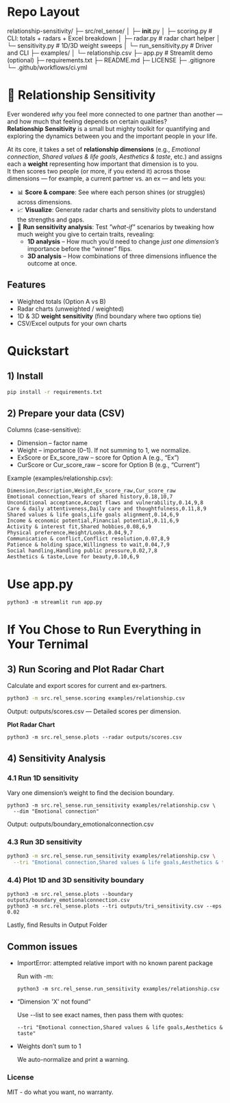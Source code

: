 # Repo Layout
relationship-sensitivity/
├─ src/rel_sense/
│  ├─ __init__.py
│  ├─ scoring.py          # CLI: totals + radars + Excel breakdown
│  ├─ radar.py            # radar chart helper
│  └─ sensitivity.py      # 1D/3D weight sweeps
│  └─ run_sensitivity.py      # Driver and CLI
├─ examples/
│  └─ relationship.csv
├─ app.py                 # Streamlit demo (optional)
├─ requirements.txt
├─ README.md
├─ LICENSE
├─ .gitignore
└─ .github/workflows/ci.yml

# 💞 Relationship Sensitivity

Ever wondered *why* you feel more connected to one partner than another — and how much that feeling depends on certain qualities?  
**Relationship Sensitivity** is a small but mighty toolkit for quantifying and exploring the dynamics between you and the important people in your life.

At its core, it takes a set of **relationship dimensions** (e.g., *Emotional connection*, *Shared values & life goals*, *Aesthetics & taste*, etc.) and assigns each a **weight** representing how important that dimension is to you.  
It then scores two people (or more, if you extend it) across those dimensions — for example, a current partner vs. an ex — and lets you:

- 📊 **Score & compare**: See where each person shines (or struggles) across dimensions.
- 📈 **Visualize**: Generate radar charts and sensitivity plots to understand the strengths and gaps.
- 🧪 **Run sensitivity analysis**: Test *"what-if"* scenarios by tweaking how much weight you give to certain traits, revealing:
  - **1D analysis** – How much you’d need to change *just one dimension’s* importance before the “winner” flips.
  - **3D analysis** – How combinations of three dimensions influence the outcome at once.


## Features
- Weighted totals (Option A vs B)  
- Radar charts (unweighted / weighted)  
- 1D & 3D **weight sensitivity** (find boundary where two options tie)  
- CSV/Excel outputs for your own charts

# Quickstart


## 1) Install
```bash
pip install -r requirements.txt
```

## 2) Prepare your data (CSV)
Columns (case-sensitive):
- Dimension – factor name
- Weight – importance (0–1). If not summing to 1, we normalize.
- ExScore or Ex_score_raw – score for Option A (e.g., “Ex”)
- CurScore or Cur_score_raw – score for Option B (e.g., “Current”)

Example (examples/relationship.csv):
```
Dimension,Description,Weight,Ex_score_raw,Cur_score_raw
Emotional connection,Years of shared history,0.18,10,7
Unconditional acceptance,Accept flaws and vulnerability,0.14,9,8
Care & daily attentiveness,Daily care and thoughtfulness,0.11,8,9
Shared values & life goals,Life goals alignment,0.14,6,9
Income & economic potential,Financial potential,0.11,6,9
Activity & interest fit,Shared hobbies,0.08,6,9
Physical preference,Height/Looks,0.04,9,7
Communication & conflict,Conflict resolution,0.07,8,9
Patience & holding space,Willingness to wait,0.04,7,9
Social handling,Handling public pressure,0.02,7,8
Aesthetics & taste,Love for beauty,0.10,6,9
```
# Use app.py
```
python3 -m streamlit run app.py
``` 

# If You Chose to Run Everything in Your Ternimal

## 3) Run Scoring and Plot Radar Chart
Calculate and export scores for current and ex-partners.
```bash
python3 -m src.rel_sense.scoring examples/relationship.csv
```
Output:
outputs/scores.csv — Detailed scores per dimension.

**Plot Radar Chart**
```
python3 -m src.rel_sense.plots --radar outputs/scores.csv
```

## 4) Sensitivity Analysis 

### 4.1 Run 1D sensitivity
Vary one dimension’s weight to find the decision boundary.
```
python3 -m src.rel_sense.run_sensitivity examples/relationship.csv \
  --dim "Emotional connection"
```
Output:
outputs/boundary_emotionalconnection.csv

### 4.3 Run 3D sensitivity
```bash
python3 -m src.rel_sense.run_sensitivity examples/relationship.csv \
  --tri "Emotional connection,Shared values & life goals,Aesthetics & taste"
```
### 4.4) Plot 1D and 3D sensitivity boundary
```
python3 -m src.rel_sense.plots --boundary outputs/boundary_emotionalconnection.csv
python3 -m src.rel_sense.plots --tri outputs/tri_sensitivity.csv --eps 0.02
```


Lastly, find Results in Output Folder


## Common issues

- ImportError: attempted relative import with no known parent package

    Run with -m:
    ```python3 -m src.rel_sense.scoring examples/relationship.csv
    python3 -m src.rel_sense.run_sensitivity examples/relationship.csv
    ```

- “Dimension 'X' not found”

    Use --list to see exact names, then pass them with quotes:
    ```--dim "Emotional connection" \
    --tri "Emotional connection,Shared values & life goals,Aesthetics & taste"
    ```
- Weights don’t sum to 1

    We auto-normalize and print a warning.


### License
MIT - do what you want, no warranty.